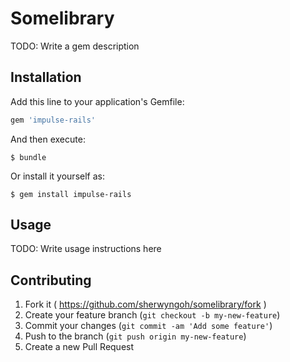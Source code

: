 # Somelibrary

TODO: Write a gem description

## Installation

Add this line to your application's Gemfile:

```ruby
gem 'impulse-rails'
```

And then execute:

    $ bundle

Or install it yourself as:

    $ gem install impulse-rails

## Usage

TODO: Write usage instructions here

## Contributing

1. Fork it ( https://github.com/sherwyngoh/somelibrary/fork )
2. Create your feature branch (`git checkout -b my-new-feature`)
3. Commit your changes (`git commit -am 'Add some feature'`)
4. Push to the branch (`git push origin my-new-feature`)
5. Create a new Pull Request
